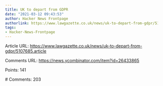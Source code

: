 ```yaml
---
title: UK to depart from GDPR
date: "2021-03-12 09:43:53"
author: Hacker News Frontpage
authorlink: https://www.lawgazette.co.uk/news/uk-to-depart-from-gdpr/5107685.article
tags:
- Hacker-News-Frontpage
---
```


<p>Article URL: <a href="https://www.lawgazette.co.uk/news/uk-to-depart-from-gdpr/5107685.article">https://www.lawgazette.co.uk/news/uk-to-depart-from-gdpr/5107685.article</a></p>
<p>Comments URL: <a href="https://news.ycombinator.com/item?id=26433865">https://news.ycombinator.com/item?id=26433865</a></p>
<p>Points: 141</p>
<p># Comments: 203</p>
